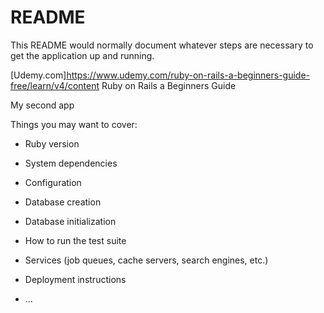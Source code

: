 # README

This README would normally document whatever steps are necessary to get the
application up and running.

[Udemy.com]https://www.udemy.com/ruby-on-rails-a-beginners-guide-free/learn/v4/content Ruby on Rails a Beginners Guide

My second app

Things you may want to cover:

* Ruby version

* System dependencies

* Configuration

* Database creation

* Database initialization
* How to run the test suite

* Services (job queues, cache servers, search engines, etc.)

* Deployment instructions

* ...
